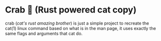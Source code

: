 # Crab 🦀 (Rust powered cat copy)

crab (*cat's rust amazing brother*) is just a simple project to recreate the cat(1) linux command based on what is in the man page, it uses exactly the same flags and arguments that cat do.


